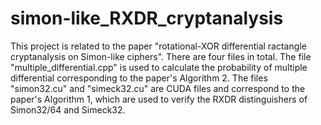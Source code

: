 # simon-like_RXDR_cryptanalysis
This project is related to the paper "rotational-XOR differential ractangle cryptanalysis on Simon-like ciphers".
There are four files in total. The file "multiple_differential.cpp" is used to calculate the probability of multiple differential corresponding to the paper's Algorithm 2. The files "simon32.cu" and "simeck32.cu" are CUDA files and correspond to the paper's Algorithm 1, which are used to verify the RXDR distinguishers of Simon32/64 and Simeck32.
